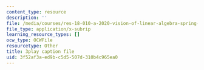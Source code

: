 ```yaml
---
content_type: resource
description: ''
file: /media/courses/res-18-010-a-2020-vision-of-linear-algebra-spring-2020/3f52af3aed9bc5d5507d310b4c965ea0_azzrfdysfI0.srt
file_type: application/x-subrip
learning_resource_types: []
ocw_type: OCWFile
resourcetype: Other
title: 3play caption file
uid: 3f52af3a-ed9b-c5d5-507d-310b4c965ea0
---
```

